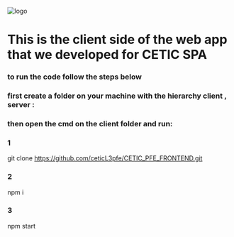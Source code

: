![logo](/src/apLogoColored.png)


# This is the client side of the web app that we developed for CETIC SPA



### to run the code follow the steps below
### first create a folder on your machine with the hierarchy client , server  :
### then open the cmd on the client folder and run:

### 1 
git clone https://github.com/ceticL3pfe/CETIC_PFE_FRONTEND.git

### 2
npm i
### 3
npm start

